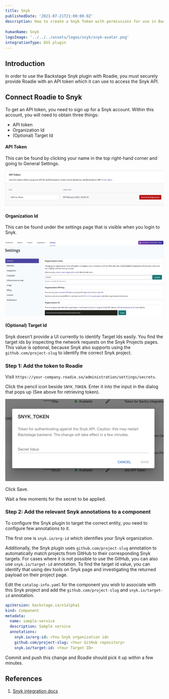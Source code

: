 ```yaml
---
title: Snyk
publishedDate: '2021-07-21T21:00:00.0Z'
description: How to create a Snyk Token with permissions for use in Backstage and apply it to Roadie.

humanName: Snyk
logoImage: '../../../assets/logos/snyk/snyk-avatar.png'
integrationType: OSS plugin
---
```


## Introduction

In order to use the Backstage Snyk plugin with Roadie, you must securely provide Roadie with an API token which it can use to access the Snyk API.

## Connect Roadie to Snyk

To get an API token, you need to sign up for a Snyk account. Within this account, you will need to obtain three things:

 * API token
 * Organization Id
 * (Optional) Target Id

#### API Token

This can be found by clicking your name in the top right-hand corner and going to General Settings.

![API token for Snyk.](./api-token.png)

#### Organization Id

This can be found under the settings page that is visible when you login to Snyk.

![Organization Name Snyk.](./org.png)

#### (Optional) Target Id

Snyk doesn't provide a UI currently to identify Target Ids easily. You find the target ids by inspecting the network requests on the Snyk Projects pages. This value is optional, because Snyk also supports using the `github.com/project-slug` to identify the correct Snyk project. 


### Step 1: Add the token to Roadie

Visit `https://your-company.roadie.so/administration/settings/secrets`.

Click the pencil icon beside `SNYK_TOKEN`. Enter it into the input in the dialog that pops up (See above for retrieving token).

![a dialog box with an input called Secret Value. The Snyk token is pasted inside.](./secret.png)

Click Save.

Wait a few moments for the secret to be applied.

### Step 2: Add the relevant Snyk annotations to a component

To configure the Snyk plugin to target the correct entity, you need to configure few annotations to it.

The first one is `snyk.io/org-id` which identifies your Snyk organization. 

Additionally, the Snyk plugin uses `github.com/project-slug` annotation to automatically match projects from GitHub to their corresponding Snyk targets. For cases where it is not possible to use the GitHub, you can also use `snyk.io/target-id` annotation. To find the target id value, you can identify that using dev tools on Snyk page and investigating the returned payload on their project page.

Edit the `catalog-info.yaml` for the component you wish to associate with this Snyk project and add the `github.com/project-slug` and `snyk.io/target-id` annotation.

```yaml
apiVersion: backstage.io/v1alpha1
kind: Component
metadata:
  name: sample-service
  description: Sample service
  annotations:
    snyk.io/org-id: <You Snyk organization id>
    github.com/project-slug: <Your GitHub repository>
    snyk.io/target-id: <Your Target ID>
```

Commit and push this change and Roadie should pick it up within a few minutes.

## References

1. [Snyk integration docs](https://snyk.io/blog/backstage-integration-with-the-snyk-api/)
